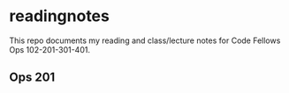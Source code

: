 # readingnotes
This repo documents my reading and class/lecture notes for Code Fellows Ops 102-201-301-401.

## Ops 201
